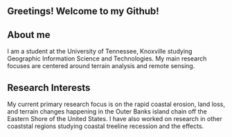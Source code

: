 ## Greetings! Welcome to my Github!

## About me

I am a student at the University of Tennessee, Knoxville studying Geographic Information Science and Technologies. My main research focuses are centered around terrain analysis and remote sensing. 

## Research Interests

My current primary research focus is on the rapid coastal erosion, land loss, and terrain changes happening in the Outer Banks island chain off the Eastern Shore of the United States. I have also worked on research in other coaststal regions studying coastal treeline recession and the effects. 


<!--
**acpotgieter/acpotgieter** is a ✨ _special_ ✨ repository because its `README.md` (this file) appears on your GitHub profile.

Here are some ideas to get you started:

- 🔭 I’m currently working on ...
- 🌱 I’m currently learning ...
- 👯 I’m looking to collaborate on ...
- 🤔 I’m looking for help with ...
- 💬 Ask me about ...
- 📫 How to reach me: ...
- 😄 Pronouns: ...
- ⚡ Fun fact: ...
-->
